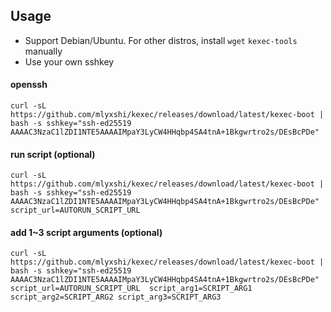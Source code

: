 ## Usage
- Support Debian/Ubuntu. For other distros, install `wget` `kexec-tools` manually
- Use your own sshkey

#### openssh
```
curl -sL https://github.com/mlyxshi/kexec/releases/download/latest/kexec-boot | bash -s sshkey="ssh-ed25519 AAAAC3NzaC1lZDI1NTE5AAAAIMpaY3LyCW4HHqbp4SA4tnA+1Bkgwrtro2s/DEsBcPDe"
```

#### run script (optional)
```
curl -sL https://github.com/mlyxshi/kexec/releases/download/latest/kexec-boot | bash -s sshkey="ssh-ed25519 AAAAC3NzaC1lZDI1NTE5AAAAIMpaY3LyCW4HHqbp4SA4tnA+1Bkgwrtro2s/DEsBcPDe" script_url=AUTORUN_SCRIPT_URL
```

#### add 1~3 script arguments (optional)
```
curl -sL https://github.com/mlyxshi/kexec/releases/download/latest/kexec-boot | bash -s sshkey="ssh-ed25519 AAAAC3NzaC1lZDI1NTE5AAAAIMpaY3LyCW4HHqbp4SA4tnA+1Bkgwrtro2s/DEsBcPDe" script_url=AUTORUN_SCRIPT_URL  script_arg1=SCRIPT_ARG1 script_arg2=SCRIPT_ARG2 script_arg3=SCRIPT_ARG3
```
